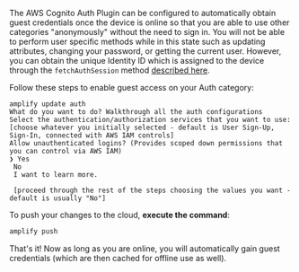 The AWS Cognito Auth Plugin can be configured to automatically obtain guest credentials once the device is online so that you are able to use other categories "anonymously" without the need to sign in. You will not be able to perform user specific methods while in this state such as updating attributes, changing your password, or getting the current user. However, you can obtain the unique Identity ID which is assigned to the device through the `fetchAuthSession` method [described here](~/lib/auth/access_credentials.md).

Follow these steps to enable guest access on your Auth category:

```console
amplify update auth
What do you want to do? Walkthrough all the auth configurations
Select the authentication/authorization services that you want to use: [choose whatever you initially selected - default is User Sign-Up, Sign-In, connected with AWS IAM controls]
Allow unauthenticated logins? (Provides scoped down permissions that you can control via AWS IAM)
❯ Yes
 No
 I want to learn more.

 [proceed through the rest of the steps choosing the values you want - default is usually "No"]
```

To push your changes to the cloud, **execute the command**:

```bash
amplify push
```

That's it! Now as long as you are online, you will automatically gain guest credentials (which are then cached for offline use as well).
